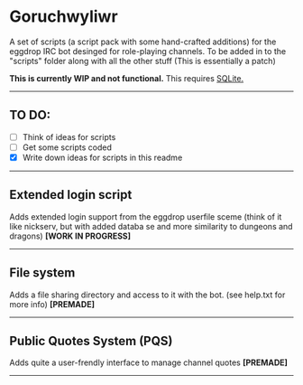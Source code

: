 Goruchwyliwr
============

A set of scripts (a script pack with some hand-crafted additions) for the eggdrop IRC bot desinged for role-playing channels. To be added in to the "scripts" folder along with all the other stuff
(This is essentially a patch)

**This is currently WIP  and not functional.**
This requires [SQLite.](https://sqlite.org/ "To their website")
***
TO DO:
------

- [ ]  Think of ideas for scripts
- [ ]  Get some scripts coded
- [x]  Write down ideas for scripts in this readme
*****
Extended login script
---------------------
Adds extended login support from the eggdrop userfile sceme (think of it like nickserv, but with added databa
se and more similarity to dungeons and dragons)
**[WORK IN PROGRESS]**

*****
File system
-----------
Adds a file sharing directory and access to it with the bot.
(see help.txt for more info)
**[PREMADE]**
*****
Public Quotes System (PQS)
--------------------------
Adds quite a user-frendly interface to manage channel quotes
**[PREMADE]**
*****
